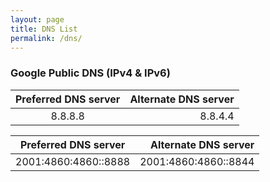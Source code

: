```yaml
---
layout: page
title: DNS List
permalink: /dns/
---
```


### Google Public DNS (IPv4 & IPv6)

|      Preferred DNS server     |  Alternate DNS server     |
|:-----------------------------:|--------------------------:|
| 8.8.8.8		         		| 8.8.4.4                   |


|      Preferred DNS server     |  Alternate DNS server     |
|:-----------------------------:|--------------------------:|
| 2001:4860:4860::8888    		| 2001:4860:4860::8844      |    